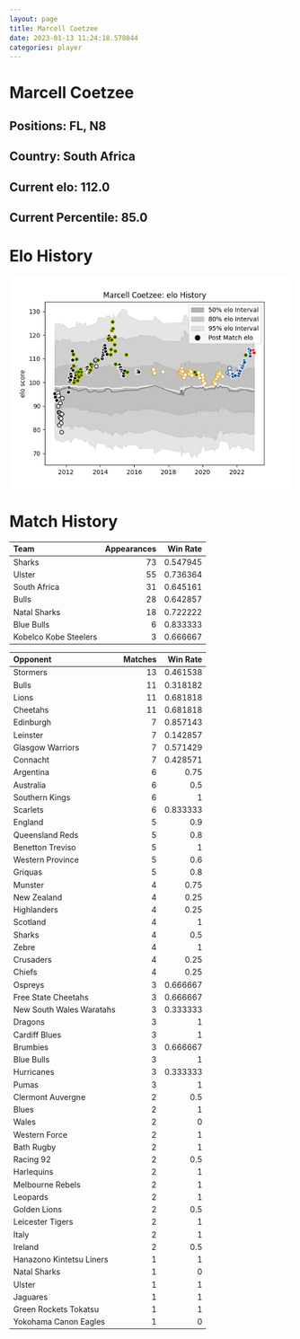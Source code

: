 ```yaml
---  
layout: page  
title: Marcell Coetzee  
date: 2023-01-13 11:24:18.578044  
categories: player  
---
```

# Marcell Coetzee

## Positions: FL, N8

## Country: South Africa

## Current elo: 112.0

## Current Percentile: 85.0

# Elo History


![elo history](history_MarcellCoetzee.png)
# Match History


| Team                  |   Appearances |   Win Rate |
|:----------------------|--------------:|-----------:|
| Sharks                |            73 |   0.547945 |
| Ulster                |            55 |   0.736364 |
| South Africa          |            31 |   0.645161 |
| Bulls                 |            28 |   0.642857 |
| Natal Sharks          |            18 |   0.722222 |
| Blue Bulls            |             6 |   0.833333 |
| Kobelco Kobe Steelers |             3 |   0.666667 |

| Opponent                 |   Matches |   Win Rate |
|:-------------------------|----------:|-----------:|
| Stormers                 |        13 |   0.461538 |
| Bulls                    |        11 |   0.318182 |
| Lions                    |        11 |   0.681818 |
| Cheetahs                 |        11 |   0.681818 |
| Edinburgh                |         7 |   0.857143 |
| Leinster                 |         7 |   0.142857 |
| Glasgow Warriors         |         7 |   0.571429 |
| Connacht                 |         7 |   0.428571 |
| Argentina                |         6 |   0.75     |
| Australia                |         6 |   0.5      |
| Southern Kings           |         6 |   1        |
| Scarlets                 |         6 |   0.833333 |
| England                  |         5 |   0.9      |
| Queensland Reds          |         5 |   0.8      |
| Benetton Treviso         |         5 |   1        |
| Western Province         |         5 |   0.6      |
| Griquas                  |         5 |   0.8      |
| Munster                  |         4 |   0.75     |
| New Zealand              |         4 |   0.25     |
| Highlanders              |         4 |   0.25     |
| Scotland                 |         4 |   1        |
| Sharks                   |         4 |   0.5      |
| Zebre                    |         4 |   1        |
| Crusaders                |         4 |   0.25     |
| Chiefs                   |         4 |   0.25     |
| Ospreys                  |         3 |   0.666667 |
| Free State Cheetahs      |         3 |   0.666667 |
| New South Wales Waratahs |         3 |   0.333333 |
| Dragons                  |         3 |   1        |
| Cardiff Blues            |         3 |   1        |
| Brumbies                 |         3 |   0.666667 |
| Blue Bulls               |         3 |   1        |
| Hurricanes               |         3 |   0.333333 |
| Pumas                    |         3 |   1        |
| Clermont Auvergne        |         2 |   0.5      |
| Blues                    |         2 |   1        |
| Wales                    |         2 |   0        |
| Western Force            |         2 |   1        |
| Bath Rugby               |         2 |   1        |
| Racing 92                |         2 |   0.5      |
| Harlequins               |         2 |   1        |
| Melbourne Rebels         |         2 |   1        |
| Leopards                 |         2 |   1        |
| Golden Lions             |         2 |   0.5      |
| Leicester Tigers         |         2 |   1        |
| Italy                    |         2 |   1        |
| Ireland                  |         2 |   0.5      |
| Hanazono Kintetsu Liners |         1 |   1        |
| Natal Sharks             |         1 |   0        |
| Ulster                   |         1 |   1        |
| Jaguares                 |         1 |   1        |
| Green Rockets Tokatsu    |         1 |   1        |
| Yokohama Canon Eagles    |         1 |   0        |
